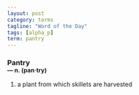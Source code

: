 ```yaml
---
layout: post
category: terms
tagline: "Word of the Day"
tags: [alpha_p]
term: pantry
---
```


<h3>Pantry<br/> <small>&mdash; n. (pan<span>&middot;</span>try)</small></h3>
<p><ol>
<li>a plant from which skillets are harvested</li>
</ol></p>
